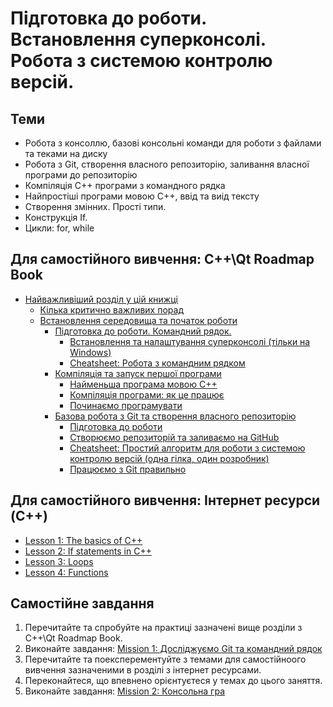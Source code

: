 # Підготовка до роботи. Встановлення суперконсолі. Робота з системою контролю версій. 

## Теми
 * Робота з консоллю, базові консольні команди для роботи з файлами та теками на диску
 * Робота з Git, створення власного репозиторію, заливання власної програми до репозиторію
 * Компіляція С++ програми з командного рядка
 * Найпростіші програми мовою С++, ввід та виід тексту
 * Створення змінних. Прості типи.
 * Конструкція If. 
 * Цикли: for, while

## Для самостійного вивчення: C++\Qt Roadmap Book
 * [Найважливіший розділ у цій книжці](https://pllug-community.gitbook.io/pllug-c-qt-roadmap-book/naivazhlivishii-rozdil-u-cii-knizhci)
   * [Кілька критично важливих порад](https://pllug-community.gitbook.io/pllug-c-qt-roadmap-book/naivazhlivishii-rozdil-u-cii-knizhci/kilka-kritichno-vazhlivikh-porad)
   * [Встановлення середовища та початок роботи](https://pllug-community.gitbook.io/pllug-c-qt-roadmap-book/naivazhlivishii-rozdil-u-cii-knizhci/vstanovlennya-seredovisha-ta-pochatok-roboti)
     * [Підготовка до роботи. Командний рядок.](https://pllug-community.gitbook.io/pllug-c-qt-roadmap-book/naivazhlivishii-rozdil-u-cii-knizhci/pidgotovka-do-roboti.-komandnii-ryadok.)
       * [Встановлення та налаштування суперконсолі (тільки на Windows)](https://pllug-community.gitbook.io/pllug-c-qt-roadmap-book/naivazhlivishii-rozdil-u-cii-knizhci/pidgotovka-do-roboti.-komandnii-ryadok./robota-z-git-ta-komandnim-ryadkom)
       * [Cheatsheet: Робота з командним рядком](https://pllug-community.gitbook.io/pllug-c-qt-roadmap-book/naivazhlivishii-rozdil-u-cii-knizhci/pidgotovka-do-roboti.-komandnii-ryadok./cheatsheet-robota-z-komandnim-ryadkom)
     * [Компіляція та запуск першої програми](https://pllug-community.gitbook.io/pllug-c-qt-roadmap-book/naivazhlivishii-rozdil-u-cii-knizhci/kompilyaciya-ta-zapusk-pershoyi-programi)
       * [Найменьша програма мовою С++](https://pllug-community.gitbook.io/pllug-c-qt-roadmap-book/naivazhlivishii-rozdil-u-cii-knizhci/kompilyaciya-ta-zapusk-pershoyi-programi/naimensha-programa-movoyu-s++)
       * [Компіляція програми: як це працює](https://pllug-community.gitbook.io/pllug-c-qt-roadmap-book/naivazhlivishii-rozdil-u-cii-knizhci/kompilyaciya-ta-zapusk-pershoyi-programi/kompilyaciya-programi-yak-ce-pracyuye)
       * [Починаємо програмувати](https://pllug-community.gitbook.io/pllug-c-qt-roadmap-book/naivazhlivishii-rozdil-u-cii-knizhci/kompilyaciya-ta-zapusk-pershoyi-programi/pochinayemo-programuvati)
     * [Базова робота з Git та створення власного репозиторію](https://pllug-community.gitbook.io/pllug-c-qt-roadmap-book/naivazhlivishii-rozdil-u-cii-knizhci/bazova-robota-z-git-ta-stvorennya-vlasnogo-repozitoriyu)
       * [Підготовка до роботи](https://pllug-community.gitbook.io/pllug-c-qt-roadmap-book/naivazhlivishii-rozdil-u-cii-knizhci/bazova-robota-z-git-ta-stvorennya-vlasnogo-repozitoriyu/pidgotovka-do-roboti)
       * [Створюємо репозиторій та заливаємо на GitHub](https://pllug-community.gitbook.io/pllug-c-qt-roadmap-book/naivazhlivishii-rozdil-u-cii-knizhci/bazova-robota-z-git-ta-stvorennya-vlasnogo-repozitoriyu/stvoryuyemo-repozitorii-ta-zalivayemo-na-github)
       * [Cheatsheet: Простий алгоритм для роботи з системою контролю версій (одна гілка, один розробник)](https://pllug-community.gitbook.io/pllug-c-qt-roadmap-book/naivazhlivishii-rozdil-u-cii-knizhci/bazova-robota-z-git-ta-stvorennya-vlasnogo-repozitoriyu/cheatsheet-prostii-algoritm-dlya-roboti-z-sistemoyu-kontrolyu-versii-odna-gilka-odin-rozrobnik)
       * [Працюємо з Git правильно](https://pllug-community.gitbook.io/pllug-c-qt-roadmap-book/naivazhlivishii-rozdil-u-cii-knizhci/bazova-robota-z-git-ta-stvorennya-vlasnogo-repozitoriyu/pracyuyemo-z-git-pravilno)

## Для самостійного вивчення: Інтернет ресурси (C++)

 * [Lesson 1: The basics of C++](https://www.cprogramming.com/tutorial/lesson1.html)
 * [Lesson 2: If statements in C++](https://www.cprogramming.com/tutorial/lesson2.html)
 * [Lesson 3: Loops](https://www.cprogramming.com/tutorial/lesson3.html)
 * [Lesson 4: Functions](https://www.cprogramming.com/tutorial/lesson4.html)

## Самостійне завдання
  1. Перечитайте та спробуйте на практиці зазначені вище розділи з C++\Qt Roadmap Book.
  2. Виконайте завдання: [Mission 1: Досліджуємо Git та командний рядок](https://pllug-community.gitbook.io/pllug-c-qt-roadmap-book/missions/mission-1-doslidzhuyemo-git-ta-komandnii-ryadok)
  3. Перечитайте та поексперементуйте з темами для самостійноого вивчення зазначеними в розділі з інтернет ресурсами.
  4. Переконайтеся, що впевнено орієнтуєтеся у темах до цього заняття. 
  5. Виконайте завдання: [Mission 2: Консольна гра](https://pllug-community.gitbook.io/pllug-c-qt-roadmap-book/missions/mission-2-konsolna-gra)
